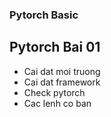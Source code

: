 ### Pytorch Basic

## Pytorch Bai 01

- Cai dat moi truong
- Cai dat framework
- Check pytorch
- Cac lenh co ban
